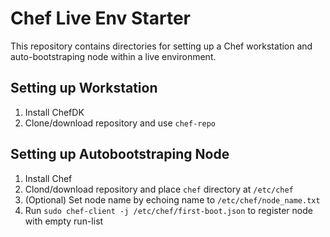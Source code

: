 # Chef Live Env Starter

This repository contains directories for setting up a Chef workstation and auto-bootstraping node within a
live environment.

## Setting up Workstation

1. Install ChefDK
1. Clone/download repository and use `chef-repo`

## Setting up Autobootstraping Node

1. Install Chef
1. Clond/download repository and place `chef` directory at `/etc/chef`
1. (Optional) Set node name by echoing name to `/etc/chef/node_name.txt`
1. Run `sudo chef-client -j /etc/chef/first-boot.json` to register node with empty run-list
